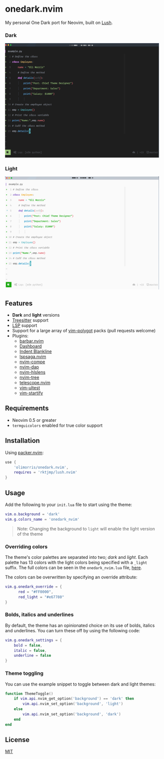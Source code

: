 # onedark.nvim
My personal One Dark port for Neovim, built on [Lush](https://github.com/rktjmp/lush.nvim).

### Dark
![Dark](screenshots/dark.png "Dark")

### Light
![Light](screenshots/light.png "Light")

## Features
- **Dark** and **light** versions
- [Treesitter](https://github.com/nvim-treesitter/nvim-treesitter) support
- [LSP](https://github.com/neovim/nvim-lspconfig) support
- Support for a large array of [vim-polygot](https://github.com/sheerun/vim-polyglot) packs (pull requests welcome)
- Plugins:
    - [barbar.nvim](https://github.com/romgrk/barbar.nvim)
    - [Dashboard](https://github.com/glepnir/dashboard-nvim)
    - [Indent Blankline](https://github.com/lukas-reineke/indent-blankline.nvim/tree/lua)
    - [lspsaga.nvim](https://github.com/glepnir/lspsaga.nvim)
    - [nvim-compe](https://github.com/hrsh7th/nvim-compe)
    - [nvim-dap](https://github.com/mfussenegger/nvim-dap)
    - [nvim-hlslens](https://github.com/kevinhwang91/nvim-hlslens)
    - [nvim-tree](https://github.com/kyazdani42/nvim-tree.lua)
    - [telescope.nvim](https://github.com/nvim-telescope/telescope.nvim)
    - [vim-ultest](https://github.com/rcarriga/vim-ultest)
    - [vim-startify](https://github.com/mhinz/vim-startify)

## Requirements
- Neovim 0.5 or greater
- `termguicolors` enabled for true color support

## Installation
Using [packer.nvim](https://github.com/wbthomason/packer.nvim):

```lua
use {
    'olimorris/onedark.nvim',
    requires = 'rktjmp/lush.nvim'
}
```

## Usage
Add the following to your `init.lua` file to start using the theme:

```lua
vim.o.background = 'dark'
vim.g.colors_name = 'onedark_nvim'
```
> Note: Changing the background to `light` will enable the light version of the theme

### Overriding colors
The theme's color palettes are separated into two; *dark* and *light*. Each palette has 13 colors with the light colors being specified with a `_light` suffix. The full colors can be seen in the `onedark_nvim.lua` file, [here](lua/lush_theme/onedark_nvim.lua).

The colors can be overwritten by specifying an override attribute:

```lua
vim.g.onedark_override = {
      red = "#FF0000",
      red_light = "#e67780"
}
```

### Bolds, italics and underlines
By default, the theme has an opinionated choice on its use of bolds, italics and underlines. You can turn these off by using the following code:

```lua
vim.g.onedark_settings = {
    bold = false,
    italic = false,
    underline = false
}
```

### Theme toggling
You can use the example snippet to toggle between dark and light themes:

```lua
function ThemeToggle()
    if vim.api.nvim_get_option('background') == 'dark' then
        vim.api.nvim_set_option('background', 'light')
    else
        vim.api.nvim_set_option('background', 'dark')
    end
end
```

## License
[MIT](https://github.com/olimorris/onedark.nvim/blob/master/LICENSE.md)
